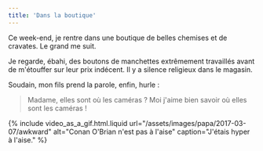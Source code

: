 ```yaml
---
title: 'Dans la boutique'
---
```


Ce week-end, je rentre dans une boutique de belles chemises et de cravates. Le
grand me suit.

<!-- more -->

Je regarde, ébahi, des boutons de manchettes extrêmement travaillés avant de
m'étouffer sur leur prix indécent. Il y a silence religieux dans le magasin.

Soudain, mon fils prend la parole, enfin, hurle :

> Madame, elles sont où les caméras ? Moi j'aime bien savoir où elles sont les
> caméras !

{% include video_as_a_gif.html.liquid
url="/assets/images/papa/2017-03-07/awkward"
alt="Conan O'Brian n'est pas à l'aise"
caption="J'étais hyper à l'aise."
%}
